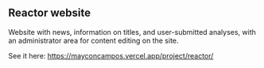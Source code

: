 ## Reactor website

Website with news, information on titles, and user-submitted analyses, with an administrator area for content editing on the site.

See it here: https://mayconcampos.vercel.app/project/reactor/
